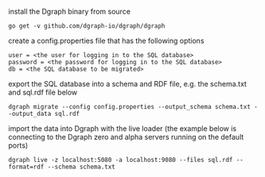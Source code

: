 install the Dgraph binary from source
```
go get -v github.com/dgraph-io/dgraph/dgraph
```

create a config.properties file that has the following options
```
user = <the user for logging in to the SQL database>
password = <the password for logging in to the SQL database>
db = <the SQL database to be migrated>
```

export the SQL database into a schema and RDF file, e.g. the schema.txt and sql.rdf file below
```
dgraph migrate --config config.properties --output_schema schema.txt --output_data sql.rdf
```

import the data into Dgraph with the live loader (the example below is connecting to the Dgraph zero and alpha servers running on the default ports)
```
dgraph live -z localhost:5080 -a localhost:9080 --files sql.rdf --format=rdf --schema schema.txt
```

